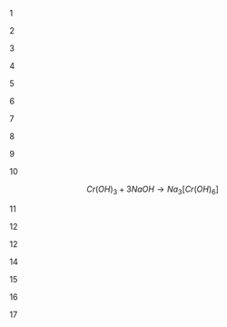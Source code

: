 1



2



3



4



5



6



7



8



9



10

$$Cr(OH)_3+3NaOH \to Na_3[Cr(OH)_6]$$

11



12




12



14





15





16




17
